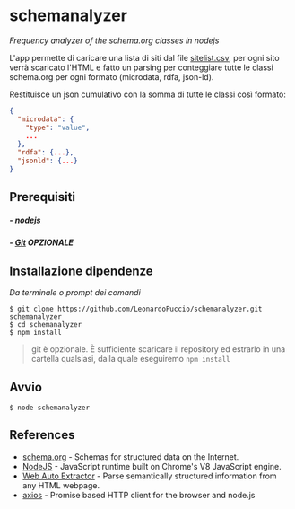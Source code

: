# schemanalyzer
_Frequency analyzer of the schema.org classes in nodejs_

L'app permette di caricare una lista di siti dal file [sitelist.csv](https://github.com/LeonardoPuccio/schemanalyzer/blob/master/sitelist.csv), per ogni sito verrà scaricato l'HTML e fatto un parsing per conteggiare tutte le classi schema.org per ogni formato (microdata, rdfa, json-ld).

Restituisce un json cumulativo con la somma di tutte le classi così formato:
```json
{
  "microdata": {
    "type": "value",
    ...
  },
  "rdfa": {...},
  "jsonld": {...}
}
```
## Prerequisiti
##### - [nodejs](https://nodejs.org/)
##### - [Git](https://git-scm.com/downloads) _OPZIONALE_

## Installazione dipendenze

_Da terminale o prompt dei comandi_
```
$ git clone https://github.com/LeonardoPuccio/schemanalyzer.git schemanalyzer
$ cd schemanalyzer
$ npm install
```

> git è opzionale. È sufficiente scaricare il repository ed estrarlo in una cartella qualsiasi, dalla quale eseguiremo `npm install`

## Avvio
```
$ node schemanalyzer
```

## References

* [schema.org](schema.org) - Schemas for structured data on the Internet.
* [NodeJS](https://nodejs.org/en/about/) - JavaScript runtime built on Chrome's V8 JavaScript engine.
* [Web Auto Extractor](https://github.com/indix/web-auto-extractor) - Parse semantically structured information from any HTML webpage.
* [axios](https://github.com/axios/axios) - Promise based HTTP client for the browser and node.js
